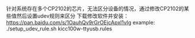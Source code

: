 针对系统存在多个CP2102的芯片，无法区分设备的情况，通过修改CP2102的某些值然后设置udev规则来区分
下载修改软件并安装：https://pan.baidu.com/s/1OauhQv9rGrOEjcApxl1vIg
example:
./setup_udev_rule.sh kicc100w-ttyusb.rules
